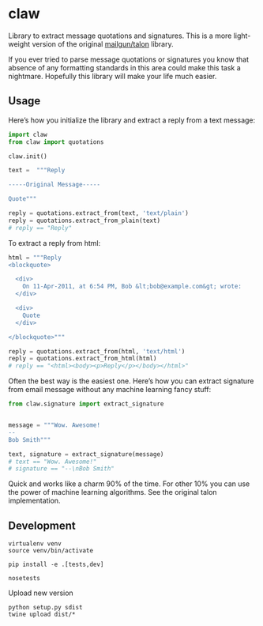 # claw

Library to extract message quotations and signatures.
This is a more light-weight version of the original [mailgun/talon](https://github.com/mailgun/talon) library.

If you ever tried to parse message quotations or signatures you know that absence of any formatting standards in this area could make this task a nightmare.
Hopefully this library will make your life much easier.


## Usage

Here’s how you initialize the library and extract a reply from a text
message:


```python
import claw
from claw import quotations

claw.init()

text =  """Reply

-----Original Message-----

Quote"""

reply = quotations.extract_from(text, 'text/plain')
reply = quotations.extract_from_plain(text)
# reply == "Reply"
```

To extract a reply from html:

```python
html = """Reply
<blockquote>

  <div>
    On 11-Apr-2011, at 6:54 PM, Bob &lt;bob@example.com&gt; wrote:
  </div>

  <div>
    Quote
  </div>

</blockquote>"""

reply = quotations.extract_from(html, 'text/html')
reply = quotations.extract_from_html(html)
# reply == "<html><body><p>Reply</p></body></html>"
```

Often the best way is the easiest one. Here’s how you can extract
signature from email message without any
machine learning fancy stuff:

```python
from claw.signature import extract_signature


message = """Wow. Awesome!
--
Bob Smith"""

text, signature = extract_signature(message)
# text == "Wow. Awesome!"
# signature == "--\nBob Smith"
```

Quick and works like a charm 90% of the time. For other 10% you can use
the power of machine learning algorithms. See the original talon implementation.


## Development

```
virtualenv venv
source venv/bin/activate

pip install -e .[tests,dev]

nosetests
```

Upload new version

```
python setup.py sdist
twine upload dist/*
```
